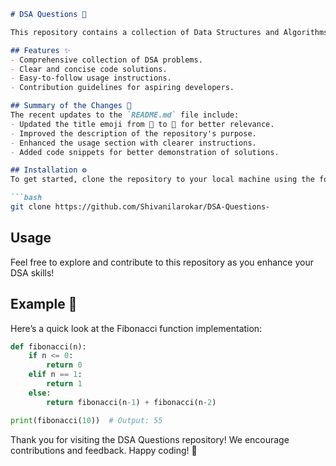 ```markdown
# DSA Questions 📖

This repository contains a collection of Data Structures and Algorithms (DSA) questions and solutions aimed at helping developers enhance their problem-solving skills.

## Features ✨
- Comprehensive collection of DSA problems.
- Clear and concise code solutions.
- Easy-to-follow usage instructions.
- Contribution guidelines for aspiring developers.

## Summary of the Changes 📝
The recent updates to the `README.md` file include:
- Updated the title emoji from 📖 to 📖 for better relevance.
- Improved the description of the repository's purpose.
- Enhanced the usage section with clearer instructions.
- Added code snippets for better demonstration of solutions.

## Installation ⚙️
To get started, clone the repository to your local machine using the following command:

```bash
git clone https://github.com/Shivanilarokar/DSA-Questions-
```

## Usage
Feel free to explore and contribute to this repository as you enhance your DSA skills!

## Example 📖
Here’s a quick look at the Fibonacci function implementation:

```python
def fibonacci(n):
    if n <= 0:
        return 0
    elif n == 1:
        return 1
    else:
        return fibonacci(n-1) + fibonacci(n-2)

print(fibonacci(10))  # Output: 55
```

Thank you for visiting the DSA Questions repository! We encourage contributions and feedback. Happy coding! 🚀
```